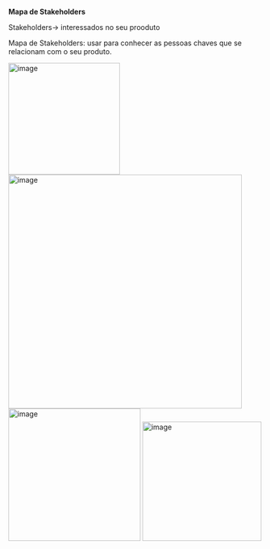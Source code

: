 **Mapa de Stakeholders**

Stakeholders-> interessados no seu prooduto

Mapa de Stakeholders: usar para conhecer as pessoas chaves que se relacionam com o seu produto.

<img width="221" alt="image" src="https://github.com/aevilesaguiar/UX-Design/assets/52088444/d647b22d-f703-4618-9a3e-b36fadc8b0ac">

<img width="463" alt="image" src="https://github.com/aevilesaguiar/UX-Design/assets/52088444/1ceb04f4-b664-494d-8424-b13ac493c8f6">

<img width="262" alt="image" src="https://github.com/aevilesaguiar/UX-Design/assets/52088444/1884659f-331b-4472-b232-22b488bda0b7">


<img width="236" alt="image" src="https://github.com/aevilesaguiar/UX-Design/assets/52088444/9db2634a-abe6-42d3-bdc0-4ba1612947ba">
